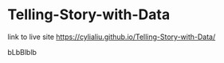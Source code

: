 # Telling-Story-with-Data

link to live site https://cylialiu.github.io/Telling-Story-with-Data/


bLbBlblb

